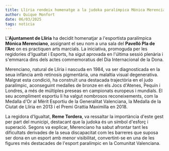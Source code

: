 ```yaml
---  
title: Llíria rendeix homenatge a la judoka paralímpica Mónica Merenciano amb una sala en el Pavelló Pla de l’Arc 
author: Quique Monfort  
date: 06/03/2025  
tags: noticia  
---
```


L'**Ajuntament de Llíria** ha decidit homenatjar a l'esportista paralímpica **Mónica Merenciano**, assignant el seu nom a una sala del **Pavelló Pla de l’Arc** on es practiquen arts marcials. La iniciativa, promoguda per les regidories d'Igualtat i Esports, ha sigut aprovada en l'última sessió plenària i s'emmarca dins dels actes commemoratius del Dia Internacional de la Dona.

Merenciano, natural de Llíria i nascuda en 1984, va ser diagnosticada en la seua infància amb retinosis pigmentària, una malaltia visual degenerativa. Malgrat esta condició, ha construït una destacada trajectòria en el judo paralímpic, aconseguint medalles de bronze en els Jocs d'Atenes, Pequín i Londres, a més de múltiples preseas en campionats europeus i mundials. El seu acompliment esportiu li ha valgut nombrosos reconeixements, com la Medalla d'Or al Mèrit Esportiu de la Generalitat Valenciana, la Medalla de la Ciutat de Llíria en 2013 i el Premi Grattia Maximilla en 2018.

La regidora d'Igualtat, **Reme Tordera**, va ressaltar la importància d'este gest per part del municipi, destacant que la judoka és un símbol d'esforç i superació. Segons va explicar, Merenciano ha sabut afrontar tant les dificultats derivades de la seua discapacitat com les barreres que suposa ser dona en un esport amb menor visibilitat, convertint-se en una de les figures més destacades de l'esport paralímpic en la Comunitat Valenciana.  
